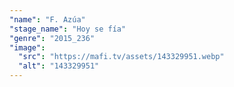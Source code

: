 ```yaml
---
"name": "F. Azúa"
"stage_name": "Hoy se fía"
"genre": "2015_236"
"image":
  "src": "https://mafi.tv/assets/143329951.webp"
  "alt": "143329951"
---
```

